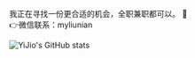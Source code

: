 我正在寻找一份更合适的机会，全职兼职都可以。 👀 <br />
👉微信联系：myliunian <br />


![YiJio's GitHub stats](https://github-readme-stats.vercel.app/api?username=ddmy&show_icons=true&theme=vue-dark)
